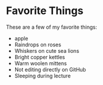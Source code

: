 # Favorite Things

These are a few of my favorite things:

- apple
- Raindrops on roses
- Whiskers on cute sea lions
- Bright copper kettles
- Warm woolen mittens
- Not editing directly on GitHub
- Sleeping during lecture
